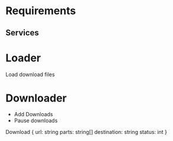 # Requirements

## Services

# Loader

Load download files

# Downloader

- Add Downloads
- Pause downloads

Download {
url: string
parts: string[]
destination: string
status: int
}
